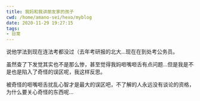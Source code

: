 ```yaml
---
title: 我妈和我讲朋友家的孩子
cwd: /home/amano-sei/hexo/myblog
date: 2020-11-29 19:27:15
tags:
- 日常
---
```


说他学法到现在连法考都没过（去年考研报的北大...现在在到处考公务员。

虽然查了下发觉其实也不是那么惨，甚至觉得我妈咂嘴咂舌有点问题...但是我是不是也是陷入了奇怪的误区呢，我这样反思。

被奇怪的咂嘴咂舌扰乱心智才是最大的误区吧，不了解的人永远没有谈论的资格，为什么要关心奇怪的东西呢...

